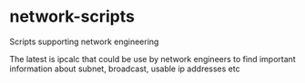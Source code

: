 # network-scripts
Scripts supporting network engineering

The latest is ipcalc that could be use by network engineers to find important
information about subnet, broadcast, usable ip addresses etc
